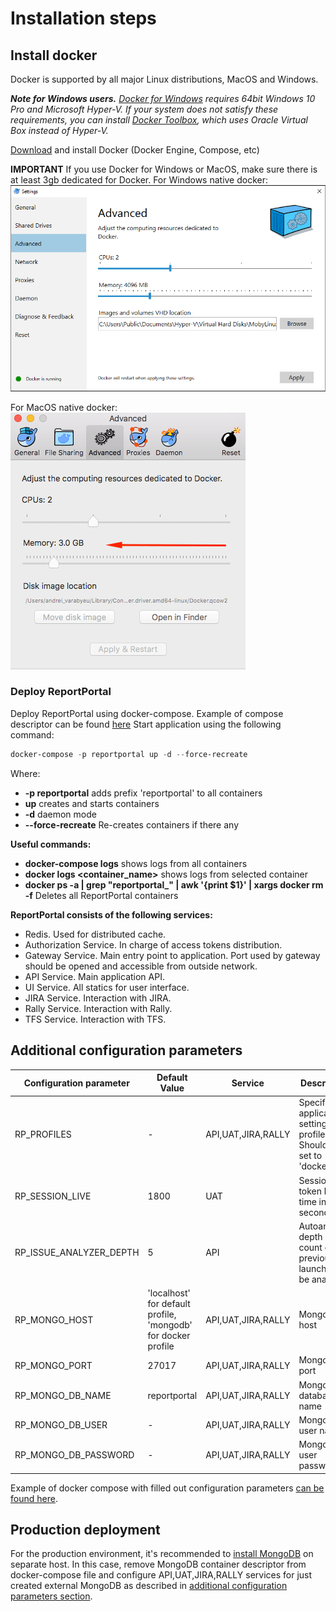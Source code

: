 Installation steps 
======================

## Install docker 
Docker is supported by all major Linux distributions, MacOS and Windows.

***Note for Windows users.***
*[Docker for Windows](https://docs.docker.com/docker-for-windows/) requires 64bit Windows 10 Pro and Microsoft Hyper-V. 
If your system does not satisfy these requirements, 
you can install [Docker Toolbox](https://docs.docker.com/toolbox/toolbox_install_windows/), 
which uses Oracle Virtual Box instead of Hyper-V.*

[Download](https://www.docker.com/community-edition) and install Docker (Docker Engine, Compose, etc)

**IMPORTANT**
If you use Docker for Windows or MacOS, make sure there is at least 3gb dedicated for Docker.
For Windows native docker:
![Image](Images/installation/docker_config_win.png)

For MacOS native docker:
![Image](Images/installation/docker_config_macos.png)


### Deploy ReportPortal

Deploy ReportPortal using docker-compose. 
Example of compose descriptor can be found [here](<https://github.com/reportportal/reportportal/blob/master/docker-compose.yml>)
Start application using the following command:

~~~~~~~~~~~~~~~~~~~~~~~~~~~~~~~~~~~~~~~~~~~~~~~~~~~~~~~~~~~~~~~~~~~~~~~~~~~~~~~~ powershell
docker-compose -p reportportal up -d --force-recreate
~~~~~~~~~~~~~~~~~~~~~~~~~~~~~~~~~~~~~~~~~~~~~~~~~~~~~~~~~~~~~~~~~~~~~~~~~~~~~~~~

Where:
- **-p reportportal** adds prefix 'reportportal' to all containers
- **up** creates and starts containers
- **-d** daemon mode
- **--force-recreate** Re-creates containers if there any

**Useful commands:**
- **docker-compose logs** shows logs from all containers
- **docker logs &lt;container_name&gt;** shows logs from selected container
- **docker ps -a | grep "reportportal_" | awk '{print $1}' | xargs docker rm -f** Deletes all ReportPortal containers

**ReportPortal consists of the following services:**

- Redis. Used for distributed cache.
- Authorization Service. In charge of access tokens distribution.
- Gateway Service. Main entry point to application. Port used by gateway should be opened and accessible from outside network.
- API Service. Main application API.
- UI Service. All statics for user interface.
- JIRA Service. Interaction with JIRA.
- Rally Service. Interaction with Rally.
- TFS Service. Interaction with TFS.

## Additional configuration parameters

| Configuration parameter | Default Value | Service | Description |
|-------------------------| ------------- | --------|-------------|
| RP_PROFILES | - | API,UAT,JIRA,RALLY | Specifies application settings profiles. Should be set to 'docker' |
| RP_SESSION_LIVE | 1800 | UAT | Session token live time in seconds|
| RP_ISSUE_ANALYZER_DEPTH | 5 | API | Autoanalysis depth - count of previous launches to be analyzed |
| RP_MONGO_HOST | 'localhost' for default profile, 'mongodb' for docker profile | API,UAT,JIRA,RALLY | MongoDB host|
| RP_MONGO_PORT | 27017 | API,UAT,JIRA,RALLY | MongoDB port|
| RP_MONGO_DB_NAME | reportportal | API,UAT,JIRA,RALLY | MongoDB database name|
| RP_MONGO_DB_USER | - | API,UAT,JIRA,RALLY | MongoDB user name|
| RP_MONGO_DB_PASSWORD | - | API,UAT,JIRA,RALLY | MongoDB user password|

Example of docker compose with filled out configuration parameters [can be found here](https://github.com/reportportal/reportportal/blob/master/docker-compose.yml).



## Production deployment
For the production environment, it's recommended to [install MongoDB](https://docs.mongodb.com/manual/installation/) on separate host.
In this case, remove MongoDB container descriptor from docker-compose file and configure API,UAT,JIRA,RALLY services for just created
external MongoDB as described in [additional configuration parameters section](#documentation/Additional-configuration-parameters).
